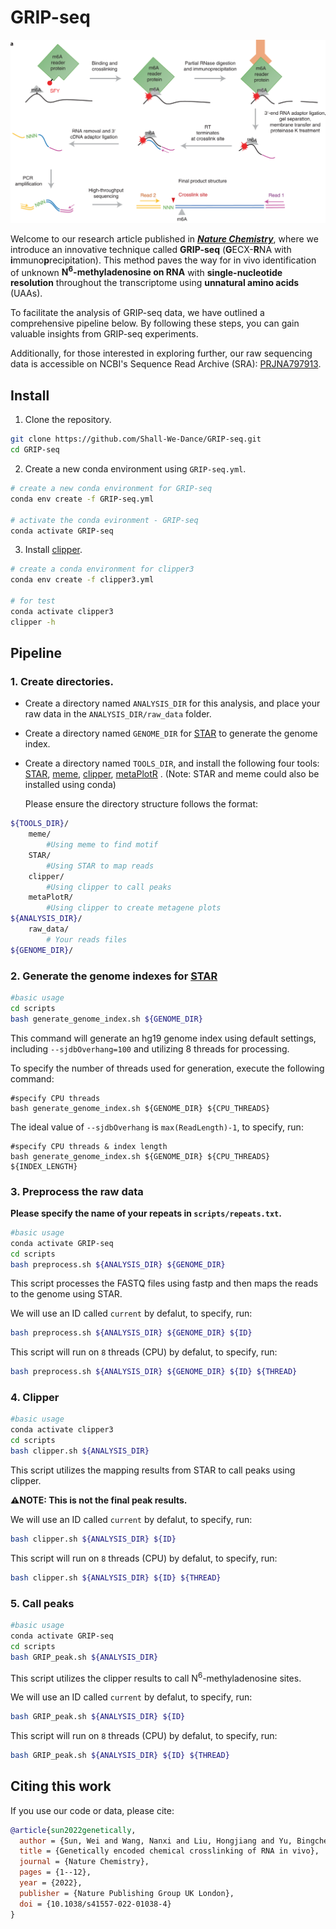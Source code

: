 # GRIP-seq

![pic](./GRIP-seq.png)

Welcome to our research article published in [***Nature Chemistry***](https://doi.org/10.1038/s41557-022-01038-4), where we introduce an innovative technique called **GRIP-seq** (**G**ECX-**R**NA with **i**mmuno**p**recipitation). This method paves the way for in vivo identification of unknown **N<sup>6</sup>-methyladenosine on RNA** with **single-nucleotide resolution** throughout the transcriptome using **unnatural amino acids** (UAAs).

To facilitate the analysis of GRIP-seq data, we have outlined a comprehensive pipeline below. By following these steps, you can gain valuable insights from GRIP-seq experiments.

Additionally, for those interested in exploring further, our raw sequencing data is accessible on NCBI's Sequence Read Archive (SRA): [PRJNA797913](https://www.ncbi.nlm.nih.gov/bioproject/PRJNA797913).

## Install

1. Clone the repository.
```sh
git clone https://github.com/Shall-We-Dance/GRIP-seq.git
cd GRIP-seq
```

2. Create a new conda environment using `GRIP-seq.yml`.
```sh
# create a new conda environment for GRIP-seq
conda env create -f GRIP-seq.yml

# activate the conda evironment - GRIP-seq
conda activate GRIP-seq
```

3. Install [clipper](https://github.com/YeoLab/clipper).
```sh
# create a conda environment for clipper3
conda env create -f clipper3.yml

# for test
conda activate clipper3
clipper -h
```

## Pipeline

### 1.  Create directories.

+ Create a directory named `ANALYSIS_DIR` for this analysis, and place your raw data in the `ANALYSIS_DIR/raw_data` folder. 

+ Create a directory named `GENOME_DIR` for [STAR](https://github.com/alexdobin/STAR) to generate the genome index. 

+ Create a directory named `TOOLS_DIR`, and install the following four tools: [STAR](https://github.com/alexdobin/STAR), [meme](https://meme-suite.org/meme/doc/download.html), [clipper](https://github.com/YeoLab/clipper), [metaPlotR](https://github.com/olarerin/metaPlotR) . (Note: STAR and meme could also be installed using conda)

  Please ensure the directory structure follows the format:
  
```sh
${TOOLS_DIR}/
    meme/
        #Using meme to find motif
    STAR/
        #Using STAR to map reads
    clipper/
        #Using clipper to call peaks
    metaPlotR/
        #Using clipper to create metagene plots
${ANALYSIS_DIR}/
    raw_data/
        # Your reads files
${GENOME_DIR}/

```

### 2.  Generate the genome indexes for [STAR](https://github.com/alexdobin/STAR)

  ```sh
  #basic usage
  cd scripts
  bash generate_genome_index.sh ${GENOME_DIR}
  ```
  This command will generate an hg19 genome index using default settings, including `--sjdbOverhang=100` and utilizing 8 threads for processing.
  
  To specify the number of threads used for generation, execute the following command:
  
  ```
  #specify CPU threads
  bash generate_genome_index.sh ${GENOME_DIR} ${CPU_THREADS}
  ```
  
  The ideal value of `--sjdbOverhang` is `max(ReadLength)-1`, to specify, run:
  
  ```
  #specify CPU threads & index length
  bash generate_genome_index.sh ${GENOME_DIR} ${CPU_THREADS} ${INDEX_LENGTH}
  ```
### 3.  Preprocess the raw data

  **Please specify the name of your repeats in `scripts/repeats.txt`.**

  ```sh
  #basic usage
  conda activate GRIP-seq
  cd scripts
  bash preprocess.sh ${ANALYSIS_DIR} ${GENOME_DIR}
  ```

  This script processes the FASTQ files using fastp and then maps the reads to the genome using STAR.
  
  We will use an ID called `current` by defalut, to specify, run:
  
  ```sh
  bash preprocess.sh ${ANALYSIS_DIR} ${GENOME_DIR} ${ID}
  ```
  
  This script will run on `8` threads (CPU) by defalut, to specify, run:

  ```sh
  bash preprocess.sh ${ANALYSIS_DIR} ${GENOME_DIR} ${ID} ${THREAD}
  ```
  
### 4.  Clipper

  ```sh
  #basic usage
  conda activate clipper3
  cd scripts
  bash clipper.sh ${ANALYSIS_DIR} 
  ```
  
  This script utilizes the mapping results from STAR to call peaks using clipper.
  
  **⚠️NOTE: This is not the final peak results.**
  
  We will use an ID called `current` by defalut, to specify, run:
  
  ```sh
  bash clipper.sh ${ANALYSIS_DIR} ${ID}
  ```
  
  This script will run on `8` threads (CPU) by defalut, to specify, run:

  ```sh
  bash clipper.sh ${ANALYSIS_DIR} ${ID} ${THREAD}
  ```
  
### 5.  Call peaks

  ```sh
  #basic usage
  conda activate GRIP-seq
  cd scripts
  bash GRIP_peak.sh ${ANALYSIS_DIR} 
  ```
  
  This script utilizes the clipper results to call N<sup>6</sup>-methyladenosine sites.
  
  
  We will use an ID called `current` by defalut, to specify, run:
  
  ```sh
  bash GRIP_peak.sh ${ANALYSIS_DIR} ${ID}
  ```
  
  This script will run on `8` threads (CPU) by defalut, to specify, run:

  ```sh
  bash GRIP_peak.sh ${ANALYSIS_DIR} ${ID} ${THREAD}
  ```
  
## Citing this work

If you use our code or data, please cite:

```bibtex
@article{sun2022genetically,
  author = {Sun, Wei and Wang, Nanxi and Liu, Hongjiang and Yu, Bingchen and Jin, Ling and Ren, Xingjie and Shen, Yin and Wang, Lei},
  title = {Genetically encoded chemical crosslinking of RNA in vivo},
  journal = {Nature Chemistry},
  pages = {1--12},
  year = {2022},
  publisher = {Nature Publishing Group UK London},
  doi = {10.1038/s41557-022-01038-4}
}
```
